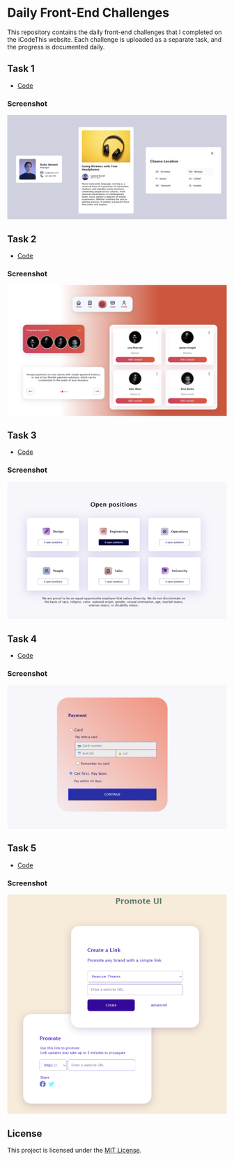 # Daily Front-End Challenges

This repository contains the daily front-end challenges that I completed on the iCodeThis website. Each challenge is uploaded as a separate task, and the progress is documented daily.

## Task 1

- [Code](https://github.com/RATHISHKUMAR07/iCodeThis/tree/fullstack/Task%201)

  
### Screenshot

![Screenshot 1](https://github.com/RATHISHKUMAR07/iCodeThis/blob/fullstack/Task%201/task1.png)

## Task 2

- [Code](https://github.com/RATHISHKUMAR07/iCodeThis/tree/fullstack/Task%202)

  
### Screenshot

![Screenshot 1](https://github.com/RATHISHKUMAR07/iCodeThis/blob/fullstack/Task%202/task2.png)

## Task 3

- [Code](https://github.com/RATHISHKUMAR07/iCodeThis/tree/fullstack/Task%203)

  
### Screenshot

![Screenshot 1](https://github.com/RATHISHKUMAR07/iCodeThis/blob/fullstack/Task%203/task3.png)

## Task 4

- [Code](https://github.com/RATHISHKUMAR07/iCodeThis/tree/fullstack/Task%204)

  
### Screenshot

![Screenshot 1](https://github.com/RATHISHKUMAR07/iCodeThis/blob/fullstack/Task%204/task4.png)

## Task 5

- [Code](https://github.com/RATHISHKUMAR07/iCodeThis/tree/fullstack/Task%205)

  
### Screenshot

![Screenshot 1](https://github.com/RATHISHKUMAR07/iCodeThis/blob/fullstack/Task%205/task5.png)




## License

This project is licensed under the [MIT License](LICENSE).
